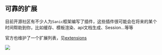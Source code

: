 ## 可靠的扩展

目前开源社区有不少人为`Sanic`框架编写了插件，这些插件很可能会在将来的某个时间帮助到你，比如缓存、模板渲染、api文档生成、Session...等等

官方也维护了一个扩展列表，见[extensions](http://sanic.readthedocs.io/en/latest/sanic/extensions.html)

![](https://gitee.com/howie6879/oss/raw/master/uPic/wechat_howie.png)

